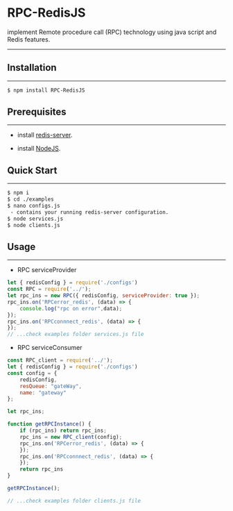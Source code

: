 # RPC-RedisJS

implement Remote procedure call (RPC) technology using java script and Redis features.

---

## Installation

---

```bash
$ npm install RPC-RedisJS
```

## Prerequisites

---

- install [redis-server](https://redis.io/download).

- install [NodeJS](https://nodejs.org/en/).

## Quick Start

---

```bash
$ npm i
$ cd ./examples
$ nano configs.js 
 - contains your running redis-server configuration.
$ node services.js
$ node clients.js
```

## Usage

---

- RPC serviceProvider

```js
let { redisConfig } = require('./configs')
const RPC = require('../');
let rpc_ins = new RPC({ redisConfig, serviceProvider: true });
rpc_ins.on('RPCerror_redis', (data) => {
    console.log("rpc on error",data);
});
rpc_ins.on('RPCconnnect_redis', (data) => {
});
// ...check examples folder services.js file
```

- RPC serviceConsumer

```js
const RPC_client = require('../');
let { redisConfig } = require('./configs')
const config = {
    redisConfig,
    resQueue: "gateWay",
    name: "gateway"
};

let rpc_ins;

function getRPCInstance() {
    if (rpc_ins) return rpc_ins;
    rpc_ins = new RPC_client(config);
    rpc_ins.on('RPCerror_redis', (data) => {
    });
    rpc_ins.on('RPCconnnect_redis', (data) => {
    });
    return rpc_ins
}

getRPCInstance();

// ...check examples folder clients.js file

```
